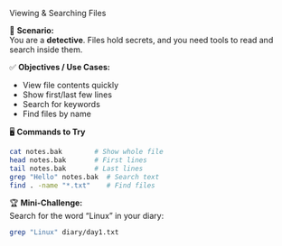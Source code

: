Viewing & Searching Files

🎯 **Scenario:**  
You are a **detective**. Files hold secrets, and you need tools to read and search inside them.

✅ **Objectives / Use Cases:**  
- View file contents quickly  
- Show first/last few lines  
- Search for keywords  
- Find files by name  

🖥️ **Commands to Try**
```bash
cat notes.bak        # Show whole file
head notes.bak       # First lines
tail notes.bak       # Last lines
grep "Hello" notes.bak  # Search text
find . -name "*.txt"    # Find files
```

🏆 **Mini-Challenge:**  
Search for the word “Linux” in your diary:  
```bash
grep "Linux" diary/day1.txt
```